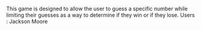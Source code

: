 This game is designed to allow the user to guess a specific number while limiting their guesses as a way to determine if they win or if they lose.
Users : Jackson Moore



